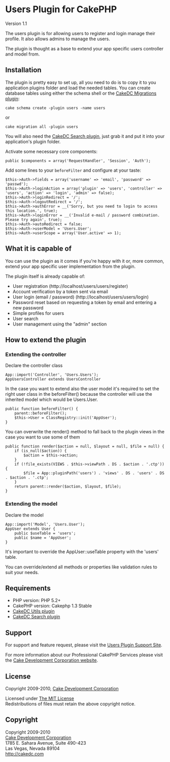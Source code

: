 # Users Plugin for CakePHP #

Version 1.1

The users plugin is for allowing users to register and login manage their profile. It also allows admins to manage the users.

The plugin is thought as a base to extend your app specific users controller and model from.

## Installation ##

The plugin is pretty easy to set up, all you need to do is to copy it to you application plugins folder and load the needed tables. You can create database tables using either the schema shell or the [CakeDC Migrations plugin](http://github.com/CakeDC/migrations):

	cake schema create -plugin users -name users

or

	cake migration all -plugin users

You will also need the [CakeDC Search plugin](http://github.com/CakeDC/search), just grab it and put it into your application's plugin folder.

Activate some necessary core components:

	public $components = array('RequestHandler', 'Session', 'Auth');

Add some lines to your `beforeFilter` and configure at your taste:

	$this->Auth->fields = array('username' => 'email', 'password' => 'passwd');
	$this->Auth->loginAction = array('plugin' => 'users', 'controller' => 'users', 'action' => 'login', 'admin' => false);
	$this->Auth->loginRedirect = '/';
	$this->Auth->logoutRedirect = '/';
	$this->Auth->authError = __('Sorry, but you need to login to access this location.', true);
	$this->Auth->loginError = __('Invalid e-mail / password combination.  Please try again', true);
	$this->Auth->autoRedirect = false;
	$this->Auth->userModel = 'Users.User';
	$this->Auth->userScope = array('User.active' => 1);

## What it is capable of ##

You can use the plugin as it comes if you're happy with it or, more common, extend your app specific user implementation from the plugin.

The plugin itself is already capable of:

* User registration (http://localhost/users/users/register)
* Account verification by a token sent via email
* User login (email / password) (http://localhost/users/users/login)
* Password reset based on requesting a token by email and entering a new password
* Simple profiles for users
* User search
* User management using the "admin" section

## How to extend the plugin ##

### Extending the controller ###

Declare the controller class

	App::import('Controller', 'Users.Users');
	AppUsersController extends UsersController

In the case you want to extend also the user model it's required to set the right user class in the beforeFilter() because the controller will use the inherited model which would be Users.User.

	public function beforeFilter() {
		parent::beforeFilter();
		$this->User = ClassRegistry::init('AppUser');
	}

You can overwrite the render() method to fall back to the plugin views in the case you want to use some of them

	public function render($action = null, $layout = null, $file = null) {
		if (is_null($action)) {
			$action = $this->action;
		}
		if (!file_exists(VIEWS . $this->viewPath . DS . $action . '.ctp')) {
			$file = App::pluginPath('users') . 'views' . DS . 'users' . DS . $action . '.ctp';
		}
		return parent::render($action, $layout, $file);
	}

### Extending the model ###

Declare the model

	App::import('Model', 'Users.User');
	AppUser extends User {
		public $useTable = 'users';
		public $name = 'AppUser';
	}

It's important to override the AppUser::useTable property with the 'users' table.

You can override/extend all methods or properties like validation rules to suit your needs.

## Requirements ##

* PHP version: PHP 5.2+
* CakePHP version: Cakephp 1.3 Stable
* [CakeDC Utils plugin](http://github.com/CakeDC/utils)
* [CakeDC Search plugin](http://github.com/CakeDC/search)

## Support ##

For support and feature request, please visit the [Users Plugin Support Site](http://cakedc.lighthouseapp.com/projects/60126-users-plugin/).

For more information about our Professional CakePHP Services please visit the [Cake Development Corporation website](http://cakedc.com).

## License ##

Copyright 2009-2010, [Cake Development Corporation](http://cakedc.com)

Licensed under [The MIT License](http://www.opensource.org/licenses/mit-license.php)<br/>
Redistributions of files must retain the above copyright notice.

## Copyright ###

Copyright 2009-2010<br/>
[Cake Development Corporation](http://cakedc.com)<br/>
1785 E. Sahara Avenue, Suite 490-423<br/>
Las Vegas, Nevada 89104<br/>
http://cakedc.com<br/>


